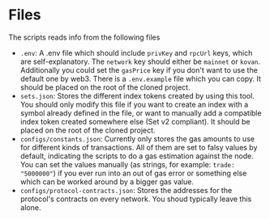 Files
=====

The scripts reads info from the following files

- `.env`: A .env file which should include `privKey` and `rpcUrl` keys, which are self-explanatory. The `network` key should either be `mainnet` or `kovan`. Additionally you could set the `gasPrice` key if you don't want to use the default one by web3. There is a `.env.example` file which you can copy. It should be placed on the root of the cloned project.
- `sets.json`: Stores the different index tokens created by using this tool. You should only modify this file if you want to create an index with a symbol already defined in the file, or want to manually add a compatible index token created somewhere else (Set v2 compliant). It should be placed on the root of the cloned project.
- `configs/constants.json`: Currently only stores the gas amounts to use for different kinds of transactions. All of them are set to falsy values by default, indicating the scripts to do a gas estimation against the node. You can set the values manually (as strings, for example: `trade: "5000000"`) if you ever run into an out of gas error or something else which can be worked around by a bigger gas value.
- `configs/protocol-contracts.json`: Stores the addresses for the protocol's contracts on every network. You shoud typically leave this alone.

